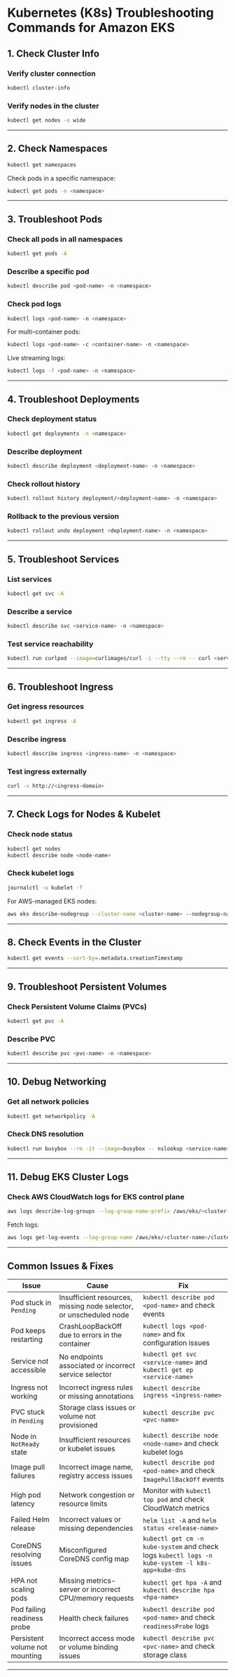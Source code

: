 # Kubernetes (K8s) Troubleshooting Commands for Amazon EKS

## 1. Check Cluster Info
### Verify cluster connection
```sh
kubectl cluster-info
```

### Verify nodes in the cluster
```sh
kubectl get nodes -o wide
```

---

## 2. Check Namespaces
```sh
kubectl get namespaces
```

Check pods in a specific namespace:
```sh
kubectl get pods -n <namespace>
```

---

## 3. Troubleshoot Pods
### Check all pods in all namespaces
```sh
kubectl get pods -A
```

### Describe a specific pod
```sh
kubectl describe pod <pod-name> -n <namespace>
```

### Check pod logs
```sh
kubectl logs <pod-name> -n <namespace>
```
For multi-container pods:
```sh
kubectl logs <pod-name> -c <container-name> -n <namespace>
```
Live streaming logs:
```sh
kubectl logs -f <pod-name> -n <namespace>
```

---

## 4. Troubleshoot Deployments
### Check deployment status
```sh
kubectl get deployments -n <namespace>
```

### Describe deployment
```sh
kubectl describe deployment <deployment-name> -n <namespace>
```

### Check rollout history
```sh
kubectl rollout history deployment/<deployment-name> -n <namespace>
```

### Rollback to the previous version
```sh
kubectl rollout undo deployment <deployment-name> -n <namespace>
```

---

## 5. Troubleshoot Services
### List services
```sh
kubectl get svc -A
```

### Describe a service
```sh
kubectl describe svc <service-name> -n <namespace>
```

### Test service reachability
```sh
kubectl run curlpod --image=curlimages/curl -i --tty --rm -- curl <service-name>:<port>
```

---

## 6. Troubleshoot Ingress
### Get ingress resources
```sh
kubectl get ingress -A
```

### Describe ingress
```sh
kubectl describe ingress <ingress-name> -n <namespace>
```

### Test ingress externally
```sh
curl -v http://<ingress-domain>
```

---

## 7. Check Logs for Nodes & Kubelet
### Check node status
```sh
kubectl get nodes
kubectl describe node <node-name>
```

### Check kubelet logs
```sh
journalctl -u kubelet -f
```

For AWS-managed EKS nodes:
```sh
aws eks describe-nodegroup --cluster-name <cluster-name> --nodegroup-name <nodegroup-name>
```

---

## 8. Check Events in the Cluster
```sh
kubectl get events --sort-by=.metadata.creationTimestamp
```

---

## 9. Troubleshoot Persistent Volumes
### Check Persistent Volume Claims (PVCs)
```sh
kubectl get pvc -A
```

### Describe PVC
```sh
kubectl describe pvc <pvc-name> -n <namespace>
```

---

## 10. Debug Networking
### Get all network policies
```sh
kubectl get networkpolicy -A
```

### Check DNS resolution
```sh
kubectl run busybox --rm -it --image=busybox -- nslookup <service-name>
```

---

## 11. Debug EKS Cluster Logs
### Check AWS CloudWatch logs for EKS control plane
```sh
aws logs describe-log-groups --log-group-name-prefix /aws/eks/<cluster-name>/cluster
```

Fetch logs:
```sh
aws logs get-log-events --log-group-name /aws/eks/<cluster-name>/cluster --log-stream-name <stream-name>
```

---

## Common Issues & Fixes
| Issue | Cause | Fix |
|--------|--------|--------|
| Pod stuck in `Pending` | Insufficient resources, missing node selector, or unscheduled node | `kubectl describe pod <pod-name>` and check events |
| Pod keeps restarting | CrashLoopBackOff due to errors in the container | `kubectl logs <pod-name>` and fix configuration issues |
| Service not accessible | No endpoints associated or incorrect service selector | `kubectl get svc <service-name>` and `kubectl get ep <service-name>` |
| Ingress not working | Incorrect ingress rules or missing annotations | `kubectl describe ingress <ingress-name>` |
| PVC stuck in `Pending` | Storage class issues or volume not provisioned | `kubectl describe pvc <pvc-name>` |
| Node in `NotReady` state | Insufficient resources or kubelet issues | `kubectl describe node <node-name>` and check kubelet logs |
| Image pull failures | Incorrect image name, registry access issues | `kubectl describe pod <pod-name>` and check `ImagePullBackOff` events |
| High pod latency | Network congestion or resource limits | Monitor with `kubectl top pod` and check CloudWatch metrics |
| Failed Helm release | Incorrect values or missing dependencies | `helm list -A` and `helm status <release-name>` |
| CoreDNS resolving issues | Misconfigured CoreDNS config map | `kubectl get cm -n kube-system` and check logs `kubectl logs -n kube-system -l k8s-app=kube-dns` |
| HPA not scaling pods | Missing metrics-server or incorrect CPU/memory requests | `kubectl get hpa -A` and `kubectl describe hpa <hpa-name>` |
| Pod failing readiness probe | Health check failures | `kubectl describe pod <pod-name>` and check `readinessProbe` logs |
| Persistent volume not mounting | Incorrect access mode or volume binding issues | `kubectl describe pvc <pvc-name>` and check storage class |

---


